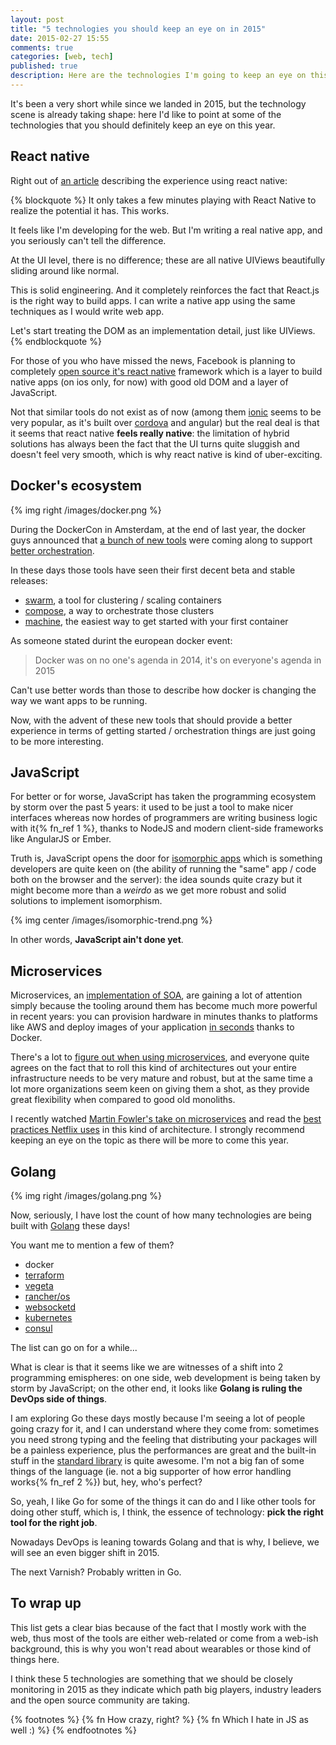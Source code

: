 ```yaml
---
layout: post
title: "5 technologies you should keep an eye on in 2015"
date: 2015-02-27 15:55
comments: true
categories: [web, tech]
published: true
description: Here are the technologies I'm going to keep an eye on this year
---
```


It's been a very short while since we landed
in 2015, but the technology scene is already
taking shape: here I'd like to point at some
of the technologies that you should definitely
keep an eye on this year.

<!-- more -->

## React native

Right out of [an article](http://jlongster.com/First-Impressions-using-React-Native) describing the experience
using react native:

{% blockquote %}
It only takes a few minutes playing with React Native to realize the potential it has. This works.

It feels like I'm developing for the web. But I'm writing a real native app, and you seriously can't tell the difference.

At the UI level, there is no difference; these are all native UIViews beautifully sliding around like normal.

This is solid engineering. And it completely reinforces the fact that React.js is the right way to build apps.
I can write a native app using the same techniques as I would write web app.

Let's start treating the DOM as an implementation detail, just like UIViews.
{% endblockquote %}

For those of you who have missed the news, Facebook
is planning to completely [open source it's react native](https://www.youtube.com/watch?v=KVZ-P-ZI6W4)
framework which is a layer to build native apps (on ios only, for now)
with good old DOM and a layer of JavaScript.

Not that similar tools do not exist as of now (among them
[ionic](http://ionicframework.com/) seems to be very popular,
as it's built over [cordova](http://cordova.apache.org/) and angular)
but the real deal is that it seems that react native
**feels really native**: the limitation of hybrid solutions
has always been the fact that the UI turns quite sluggish
and doesn't feel very smooth, which is why react native
is kind of uber-exciting.

## Docker's ecosystem

{% img right /images/docker.png %}

During the DockerCon in Amsterdam, at the end of last year,
the docker guys announced that [a bunch of new tools](https://blog.docker.com/2014/12/announcing-docker-machine-swarm-and-compose-for-orchestrating-distributed-apps/) were
coming along to support [better orchestration](https://blog.docker.com/2015/02/orchestrating-docker-with-machine-swarm-and-compose/).

In these days those tools have seen their first
decent beta and stable releases:

* [swarm](https://blog.docker.com/2015/02/scaling-docker-with-swarm/), a tool for clustering / scaling containers
* [compose](https://blog.docker.com/2015/02/announcing-docker-compose/), a way to orchestrate those clusters
* [machine](https://blog.docker.com/2015/02/announcing-docker-machine-beta/), the easiest way to get started with your first container

As someone stated durint the european docker event:

> Docker was on no one's agenda in 2014, it's on everyone's agenda in 2015

Can't use better words than those to describe how docker
is changing the way we want apps to be running.

Now, with the advent of these new tools that should provide
a better experience in terms of getting started / orchestration
things are just going to be more interesting.

## JavaScript

For better or for worse, JavaScript has taken the programming
ecosystem by storm over the past 5 years: it used to be just a
tool to make nicer interfaces whereas now hordes of programmers
are writing business logic with it{% fn_ref 1 %},
thanks to NodeJS and modern client-side frameworks like
AngularJS or Ember.

Truth is, JavaScript opens the door for [isomorphic apps](http://nerds.airbnb.com/isomorphic-javascript-future-web-apps/)
which is something developers are quite keen on (the ability
of running the "same" app / code both on the browser and the
server): the idea sounds quite crazy but it might become
more than a *weirdo* as we get more robust and solid solutions
to implement isomorphism.

{% img center /images/isomorphic-trend.png %}

In other words, **JavaScript ain't done yet**.

## Microservices

Microservices, an [implementation of SOA](/on-monoliths-service-oriented-architectures-and-microservices/),
are gaining a lot of attention simply because
the tooling around them has become much more
powerful in recent years: you can provision
hardware in minutes thanks to platforms like AWS
and deploy images of your application [in seconds](https://www.digitalocean.com/features/one-click-apps/docker/)
thanks to Docker.

There's a lot to [figure out when using microservices](http://tech.namshi.com/blog/2015/02/27/reflecting-on-microservices/),
and everyone quite agrees on the fact that to roll
this kind of architectures out your entire infrastructure
needs to be very mature and robust, but at the same time
a lot more organizations seem keen on giving them a shot,
as they provide great flexibility when compared to good
old monoliths.

I recently watched [Martin Fowler's take on microservices](https://www.youtube.com/watch?v=wgdBVIX9ifA&index=2&list=PLEx5khR4g7PIIBNcNhHOMmOhzxcwI5joG)
and read the [best practices Netflix uses](http://nginx.com/blog/microservices-at-netflix-architectural-best-practices/) in this kind
of architecture. I strongly recommend keeping an eye on the
topic as there will be more to come this year.

## Golang

{% img right /images/golang.png %}

Now, seriously, I have lost the count of how many
technologies are being built with [Golang](http://golang.org/)
these days!

You want me to mention a few of them?

* docker
* [terraform](https://github.com/hashicorp/terraform)
* [vegeta](https://github.com/tsenart/vegeta)
* [rancher/os](https://github.com/rancherio/os)
* [websocketd](https://github.com/joewalnes/websocketd)
* [kubernetes](https://github.com/GoogleCloudPlatform/kubernetes)
* [consul](https://github.com/hashicorp/consul)

The list can go on for a while...

What is clear is that it seems like we are witnesses
of a shift into 2 programming emispheres: on one side,
web development is being taken by storm by JavaScript;
on the other end, it looks like **Golang is ruling the
DevOps side of things**.

I am exploring Go these days mostly because I'm seeing a
lot of people going crazy for it, and I can understand where
they come from: sometimes you need strong typing and the
feeling that distributing your packages will be a painless
experience, plus the performances are great and the built-in
stuff in the [standard library](http://golang.org/pkg/) is
quite awesome. I'm not a big fan of some things of the language
(ie. not a big supporter of how error handling works{% fn_ref 2 %})
but, hey, who's perfect?

So, yeah, I like Go for some of the things it can do and I like
other tools for doing other stuff, which is, I think, the
essence of technology: **pick the right tool for the right
job**.

Nowadays DevOps is leaning towards Golang and that is why,
I believe, we will see an even bigger shift in 2015.

The next Varnish? Probably written in Go.

## To wrap up

This list gets a clear bias because of the fact that
I mostly work with the web, thus most of the tools
are either web-related or come from a web-ish background,
this is why you won't read about wearables or those
kind of things here.

I think these 5 technologies are something that we should
be closely monitoring in 2015 as they indicate which path
big players, industry leaders and the open source community
are taking.

{% footnotes %}
  {% fn How crazy, right? %}
  {% fn Which I hate in JS as well :) %}
{% endfootnotes %}